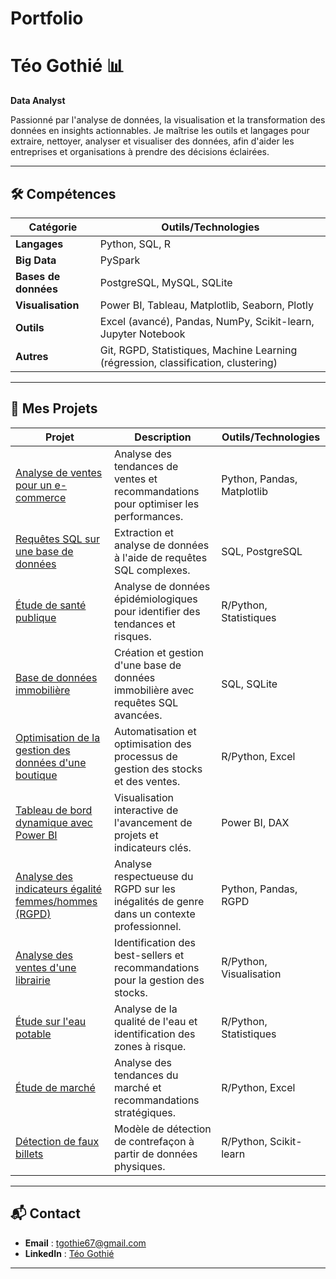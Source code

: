 # Portfolio

# Téo Gothié 📊
**Data Analyst**

Passionné par l'analyse de données, la visualisation et la transformation des données en insights actionnables. Je maîtrise les outils et langages pour extraire, nettoyer, analyser et visualiser des données, afin d'aider les entreprises et organisations à prendre des décisions éclairées.

---

## 🛠 Compétences
| Catégorie          | Outils/Technologies                                                                 |
|--------------------|------------------------------------------------------------------------------------|
| **Langages**       | Python, SQL, R                                                                     |
| **Big Data**       | PySpark                                                                            |
| **Bases de données** | PostgreSQL, MySQL, SQLite                                                       |
| **Visualisation**  | Power BI, Tableau, Matplotlib, Seaborn, Plotly                                    |
| **Outils**         | Excel (avancé), Pandas, NumPy, Scikit-learn, Jupyter Notebook                     |
| **Autres**         | Git, RGPD, Statistiques, Machine Learning (régression, classification, clustering) |

---

## 📂 Mes Projets

<custom-element data-json="%7B%22type%22%3A%22table-metadata%22%2C%22attributes%22%3A%7B%22title%22%3A%22Projets%22%7D%7D" />

| Projet                                                                 | Description                                                                                     | Outils/Technologies          |
|------------------------------------------------------------------------|-------------------------------------------------------------------------------------------------|-------------------------------|
| [Analyse de ventes pour un e-commerce](https://drive.google.com/drive/folders/1VACGxniuCq4z_G8TeP8CN8swvN0Wr1so?usp=drive_link)                              | Analyse des tendances de ventes et recommandations pour optimiser les performances.              | Python, Pandas, Matplotlib   |
| [Requêtes SQL sur une base de données](https://drive.google.com/drive/folders/1CaCtGBM0tsNI7wX-xWWRy6nvjWye1Uc3?usp=drive_link)                              | Extraction et analyse de données à l'aide de requêtes SQL complexes.                           | SQL, PostgreSQL              |
| [Étude de santé publique](https://drive.google.com/drive/folders/1_EwRRFQjnb-3gI2P2QxVeYyjyd28ffoR?usp=drive_link)                                          | Analyse de données épidémiologiques pour identifier des tendances et risques.                   | R/Python, Statistiques       |
| [Base de données immobilière](https://drive.google.com/drive/folders/1WUgBg43VCnNasfPVX_tePZdSKBQgrY4c?usp=drive_link)                                      | Création et gestion d'une base de données immobilière avec requêtes SQL avancées.              | SQL, SQLite                   |
| [Optimisation de la gestion des données d'une boutique](https://drive.google.com/drive/folders/11vIgzdlaHPbFIYEX_aiOVVMDofuS_gTH?usp=drive_link)            | Automatisation et optimisation des processus de gestion des stocks et des ventes.              | R/Python, Excel              |
| [Tableau de bord dynamique avec Power BI](https://drive.google.com/drive/folders/1G8laHz7JZR-rkP-lQTbBMEGJS0fe_Zxn?usp=drive_link)                           | Visualisation interactive de l'avancement de projets et indicateurs clés.                      | Power BI, DAX                 |
| [Analyse des indicateurs égalité femmes/hommes (RGPD)](https://drive.google.com/drive/folders/1dMs-nMChCN03pQf7H5J3URSqaCg1N2Ki?usp=drive_link)              | Analyse respectueuse du RGPD sur les inégalités de genre dans un contexte professionnel.       | Python, Pandas, RGPD          |
| [Analyse des ventes d'une librairie](https://drive.google.com/drive/folders/1kv3lUQqaSF89Ld_8qOVclImyajxtNnJk?usp=drive_link)                                | Identification des best-sellers et recommandations pour la gestion des stocks.                 | R/Python, Visualisation      |
| [Étude sur l'eau potable](https://drive.google.com/drive/folders/1OVWlRdigqWUQdSkjrHljS238p774GdN3?usp=drive_link)                                           | Analyse de la qualité de l'eau et identification des zones à risque.                           | R/Python, Statistiques       |
| [Étude de marché](https://drive.google.com/drive/folders/1pdY6ZD1gaT7kD11uMHWhhVn62Si6VDeD?usp=drive_link)                                                   | Analyse des tendances du marché et recommandations stratégiques.                                | R/Python, Excel              |
| [Détection de faux billets](https://drive.google.com/drive/folders/1ieXfPo3jv28T4CKOY6C0M9cHQwwbBtqU?usp=drive_link)                                         | Modèle de détection de contrefaçon à partir de données physiques.                              | R/Python, Scikit-learn       |


---

## 📬 Contact
- **Email** : [tgothie67@gmail.com](mailto\:tgothie67@gmail.com)
- **LinkedIn** : [Téo Gothié](https://www.linkedin.com/in/téo-gothié-747b4318a/)

---
